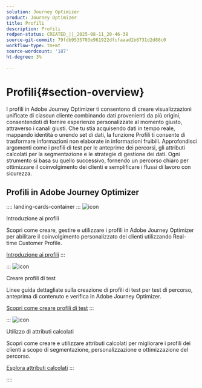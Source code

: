 ```yaml
---
solution: Journey Optimizer
product: Journey Optimizer
title: Profili
description: Profili
redpen-status: CREATED_||_2025-08-11_20-46-38
source-git-commit: 79fdb9535703e961922dfcfaaad1b6731d2d88c0
workflow-type: tm+mt
source-wordcount: '187'
ht-degree: 3%

---
```



# Profili{#section-overview}

I profili in Adobe Journey Optimizer ti consentono di creare visualizzazioni unificate di ciascun cliente combinando dati provenienti da più origini, consentendoti di fornire esperienze personalizzate al momento giusto, attraverso i canali giusti. Che tu stia acquisendo dati in tempo reale, mappando identità o unendo set di dati, la funzione Profili ti consente di trasformare informazioni non elaborate in informazioni fruibili. Approfondisci argomenti come i profili di test per le anteprime dei percorsi, gli attributi calcolati per la segmentazione e le strategie di gestione dei dati. Ogni strumento si basa su quello successivo, fornendo un percorso chiaro per ottimizzare il coinvolgimento dei clienti e semplificare i flussi di lavoro con sicurezza.

## Profili in Adobe Journey Optimizer

:::: landing-cards-container
:::
![icon](https://cdn.experienceleague.adobe.com/icons/circle-play.svg)

Introduzione ai profili

Scopri come creare, gestire e utilizzare i profili in Adobe Journey Optimizer per abilitare il coinvolgimento personalizzato dei clienti utilizzando Real-time Customer Profile.

[Introduzione ai profili](../using/audience/get-started-profiles.md)
:::

:::
![icon](https://cdn.experienceleague.adobe.com/icons/list-check.svg)

Creare profili di test

Linee guida dettagliate sulla creazione di profili di test per test di percorso, anteprima di contenuto e verifica in Adobe Journey Optimizer.

[Scopri come creare profili di test](../using/audience/creating-test-profiles.md)
:::

:::
![icon](https://cdn.experienceleague.adobe.com/icons/bullseye.svg)

Utilizzo di attributi calcolati

Scopri come creare e utilizzare attributi calcolati per migliorare i profili dei clienti a scopo di segmentazione, personalizzazione e ottimizzazione del percorso.

[Esplora attributi calcolati](../using/audience/computed-attributes.md)
:::

::::

